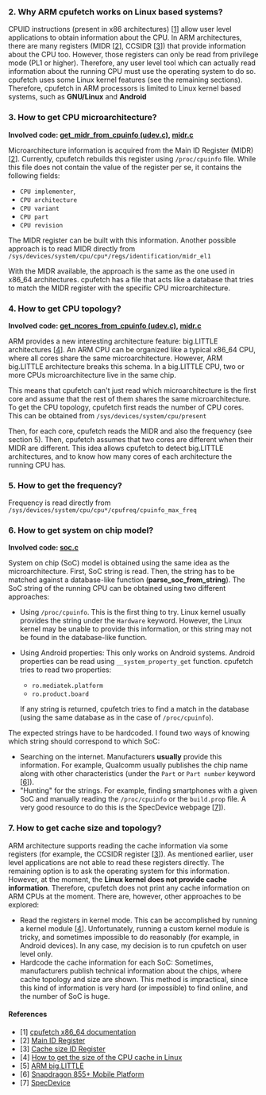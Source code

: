 ### 2. Why ARM cpufetch works on Linux based systems?
CPUID instructions (present in x86 architectures) [[1](#references)] allow user level applications to obtain information about the CPU. In ARM architectures, there are many registers (MIDR [[2](#references)], CCSIDR [[3](#references)]) that provide information about the CPU too. However, those registers can only be read from privilege mode (PL1 or higher). Therefore, any user level tool which can actually read information about the running CPU must use the operating system to do so. cpufetch uses some Linux kernel features (see the remaining sections). Therefore, cpufetch in ARM processors is limited to Linux kernel based systems, such as __GNU/Linux__ and __Android__

### 3. How to get CPU microarchitecture?
__Involved code: [get_midr_from_cpuinfo (udev.c)](https://github.com/Dr-Noob/cpufetch/blob/master/src/arm/udev.c), [midr.c](https://github.com/Dr-Noob/cpufetch/blob/master/src/arm/midr.c)__

Microarchitecture information is acquired from the Main ID Register (MIDR) [[2](#references)]. Currently, cpufetch rebuilds this register using `/proc/cpuinfo` file. While this file does not contain the value of the register per se, it contains the following fields:
- `CPU implementer`,
- `CPU architecture`
- `CPU variant`
- `CPU part`
- `CPU revision`

The MIDR register can be built with this information. Another possible approach is to read MIDR directly from `/sys/devices/system/cpu/cpu*/regs/identification/midr_el1`

With the MIDR available, the approach is the same as the one used in x86_64 architectures. cpufetch has a file that acts like a database that tries to match the MIDR register with the specific CPU microarchitecture.

### 4. How to get CPU topology?
__Involved code: [get_ncores_from_cpuinfo (udev.c)](https://github.com/Dr-Noob/cpufetch/blob/master/src/arm/udev.c), [midr.c](https://github.com/Dr-Noob/cpufetch/blob/master/src/arm/midr.c)__

ARM provides a new interesting architecture feature: big.LITTLE architectures [[4](#references)]. An ARM CPU can be organized like a typical x86_64 CPU, where all cores share the same microarchitecture. However, ARM big.LITTLE architecture breaks this schema. In a big.LITTLE CPU, two or more CPUs microarchitecture live in the same chip.

This means that cpufetch can't just read which microarchitecture is the first core and assume that the rest of them shares the same microarchitecture. To get the CPU topology, cpufetch first reads the number of CPU cores. This can be obtained from `/sys/devices/system/cpu/present`

Then, for each core, cpufetch reads the MIDR and also the frequency (see section 5). Then, cpufetch assumes that two cores are different when their MIDR are different. This idea allows cpufetch to detect big.LITTLE architectures, and to know how many cores of each architecture the running CPU has.

### 5. How to get the frequency?
Frequency is read directly from `/sys/devices/system/cpu/cpu*/cpufreq/cpuinfo_max_freq`

### 6. How to get system on chip model?
__Involved code: [soc.c](https://github.com/Dr-Noob/cpufetch/blob/master/src/arm/soc.c)__

System on chip (SoC) model is obtained using the same idea as the microarchitecture. First, SoC string is read. Then, the string has to be matched against a database-like function (__parse_soc_from_string__). The SoC string of the running CPU can be obtained using two different approaches:

- Using `/proc/cpuinfo`. This is the first thing to try. Linux kernel usually provides the string under the `Hardware` keyword. However, the Linux kernel may be unable to provide this information, or this string may not be found in the database-like function.
- Using Android properties: This only works on Android systems. Android properties can be read using `__system_property_get` function. cpufetch tries to read two properties:
  - `ro.mediatek.platform`
  - `ro.product.board`

  If any string is returned, cpufetch tries to find a match in the database (using the same database as in the case of `/proc/cpuinfo`).

The expected strings have to be hardcoded. I found two ways of knowing which string should correspond to which SoC:

  - Searching on the internet. Manufacturers __usually__ provide this information. For example, Qualcomm usually publishes the chip name along with other characteristics (under the `Part` or `Part number` keyword [[6](#references)]).
  - "Hunting" for the strings. For example, finding smartphones with a given SoC and manually reading the `/proc/cpuinfo` or the `build.prop` file. A very good resource to do this is the SpecDevice webpage [[7](#references)]).

### 7. How to get cache size and topology?
ARM architecture supports reading the cache information via some registers (for example, the CCSIDR register  [[3](#references)]). As mentioned earlier, user level applications are not able to read these registers directly. The remaining option is to ask the operating system for this information. However, at the moment, the __Linux kernel does not provide cache information__. Therefore, cpufetch does not print any cache information on ARM CPUs at the moment. There are, however, other approaches to be explored:

- Read the registers in kernel mode. This can be accomplished by running a kernel module [[4](#references)]. Unfortunately, running a custom kernel module is tricky, and sometimes impossible to do reasonably (for example, in Android devices). In any case, my decision is to run cpufetch on user level only.
- Hardcode the cache information for each SoC: Sometimes, manufacturers publish technical information about the chips, where cache topology and size are shown. This method is impractical, since this kind of information is very hard (or impossible) to find online, and the number of SoC is huge.

#### References
- [1] [cpufetch x86_64 documentation](https://github.com/Dr-Noob/cpufetch/blob/master/doc/DOCUMENTATION_X86.md)
- [2] [Main ID Register](https://developer.arm.com/documentation/ddi0433/c/system-control/register-descriptions/main-id-register)
- [3] [Cache size ID Register](https://developer.arm.com/documentation/100403/0200/register-descriptions/aarch32-system-registers/ccsidr--cache-size-id-register)
- [4] [How to get the size of the CPU cache in Linux](https://stackoverflow.com/a/63474811/9975463)
- [5] [ARM big.LITTLE](https://en.wikipedia.org/wiki/ARM_big.LITTLE)
- [6] [Snapdragon 855+ Mobile Platform](https://www.qualcomm.com/products/snapdragon-855-plus-mobile-platform)
- [7] [SpecDevice](http://specdevice.com/unmoderated.php)
